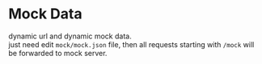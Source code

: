 # Mock Data
dynamic url and dynamic mock data.  
just need edit `mock/mock.json` file, then all requests starting with `/mock` will be forwarded to mock server.